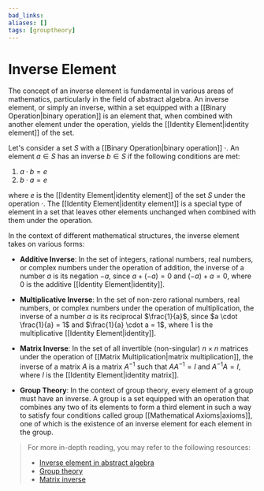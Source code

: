 ```yaml
---
bad_links: 
aliases: []
tags: [grouptheory]
---
```

# Inverse Element

The concept of an inverse element is fundamental in various areas of mathematics, particularly in the field of abstract algebra. An inverse element, or simply an inverse, within a set equipped with a [[Binary Operation|binary operation]] is an element that, when combined with another element under the operation, yields the [[Identity Element|identity element]] of the set.

Let's consider a set $S$ with a [[Binary Operation|binary operation]] $\cdot$. An element $a \in S$ has an inverse $b \in S$ if the following conditions are met:

1. $a \cdot b = e$
2. $b \cdot a = e$

where $e$ is the [[Identity Element|identity element]] of the set $S$ under the operation $\cdot$. The [[Identity Element|identity element]] is a special type of element in a set that leaves other elements unchanged when combined with them under the operation. 

In the context of different mathematical structures, the inverse element takes on various forms:

- **Additive Inverse**: In the set of integers, rational numbers, real numbers, or complex numbers under the operation of addition, the inverse of a number $a$ is its negation $-a$, since $a + (-a) = 0$ and $(-a) + a = 0$, where $0$ is the additive [[Identity Element|identity]].

- **Multiplicative Inverse**: In the set of non-zero rational numbers, real numbers, or complex numbers under the operation of multiplication, the inverse of a number $a$ is its reciprocal $\frac{1}{a}$, since $a \cdot \frac{1}{a} = 1$ and $\frac{1}{a} \cdot a = 1$, where $1$ is the multiplicative [[Identity Element|identity]].

- **Matrix Inverse**: In the set of all invertible (non-singular) $n \times n$ matrices under the operation of [[Matrix Multiplication|matrix multiplication]], the inverse of a matrix $A$ is a matrix $A^{-1}$ such that $AA^{-1} = I$ and $A^{-1}A = I$, where $I$ is the [[Identity Element|identity matrix]].

- **Group Theory**: In the context of group theory, every element of a group must have an inverse. A group is a set equipped with an operation that combines any two of its elements to form a third element in such a way to satisfy four conditions called group [[Mathematical Axioms|axioms]], one of which is the existence of an inverse element for each element in the group.

> For more in-depth reading, you may refer to the following resources:
> - [Inverse element in abstract algebra](https://www.google.com/search?q=Inverse+element+in+abstract+algebra)
> - [Group theory](https://www.google.com/search?q=Group+theory)
> - [Matrix inverse](https://www.google.com/search?q=Matrix+inverse)